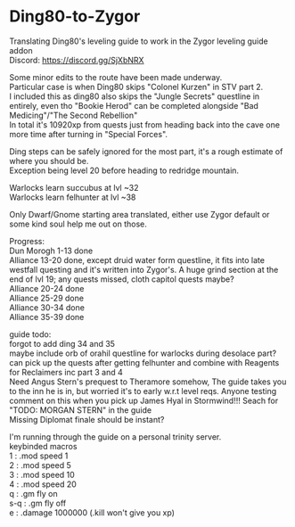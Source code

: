 # Ding80-to-Zygor
Translating Ding80's leveling guide to work in the Zygor leveling guide addon  
Discord: https://discord.gg/SjXbNRX

Some minor edits to the route have been made underway.  
Particular case is when Ding80 skips "Colonel Kurzen" in STV part 2.  
I included this as ding80 also skips the "Jungle Secrets" questline in entirely, even tho "Bookie Herod" can be completed alongside "Bad Medicing"/"The Second Rebellion"  
In total it's 10920xp from quests just from heading back into the cave one more time after turning in "Special Forces".  

Ding steps can be safely ignored for the most part, it's a rough estimate of where you should be.  
Exception being level 20 before heading to redridge mountain.  

Warlocks learn succubus at lvl ~32  
Warlocks learn felhunter at lvl ~38  

Only Dwarf/Gnome starting area translated, either use Zygor default or some kind soul help me out on those.  

Progress:  
Dun Morogh 1-13 done  
Alliance 13-20 done, except druid water form questline, it fits into late westfall questing and it's written into Zygor's. A huge grind section at the end of lvl 19; any quests missed, cloth capitol quests maybe?  
Alliance 20-24 done  
Alliance 25-29 done  
Alliance 30-34 done  
Alliance 35-39 done  

guide todo:  
forgot to add ding 34 and 35  
maybe include orb of orahil questline for warlocks during desolace part? can pick up the quests after getting felhunter and combine with Reagents for Reclaimers inc part 3 and 4  
Need Angus Stern's prequest to Theramore somehow, The guide takes you to the inn he is in, but worried it's to early w.r.t level reqs. Anyone testing comment on this when you pick up James Hyal in Stormwind!!! Seach for "TODO: MORGAN STERN" in the guide  
Missing Diplomat finale should be instant?

I'm running through the guide on a personal trinity server.  
keybinded macros  
1 : .mod speed 1  
2 : .mod speed 5  
3 : .mod speed 10  
4 : .mod speed 20  
q : .gm fly on  
s-q : .gm fly off  
e : .damage 1000000 (.kill won't give you xp)  
